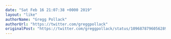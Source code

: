 ```yaml
---
date: "Sat Feb 16 21:07:38 +0000 2019"
layout: "like"
authorName: "Gregg Pollack"
authorUrl: "https://twitter.com/greggpollack"
originalPost: "https://twitter.com/greggpollack/status/1096878796056289290"
---
```

